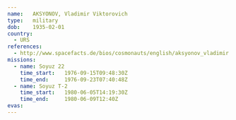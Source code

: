 ```yaml
---
name:	AKSYONOV, Vladimir Viktorovich
type:	military
dob:	1935-02-01
country:
  - URS
references:
  - http://www.spacefacts.de/bios/cosmonauts/english/aksyonov_vladimir.htm
missions:
  - name: Soyuz 22
    time_start:   1976-09-15T09:48:30Z
    time_end:     1976-09-23T07:40:48Z
  - name: Soyuz T-2
    time_start:   1980-06-05T14:19:30Z
    time_end:     1980-06-09T12:40Z
evas:
---
```

